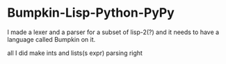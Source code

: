 Bumpkin-Lisp-Python-PyPy
========================

I made a lexer and a parser for a subset of lisp-2(?) and it needs to
have a language called Bumpkin on it.

all I did make ints and lists(s expr) parsing right